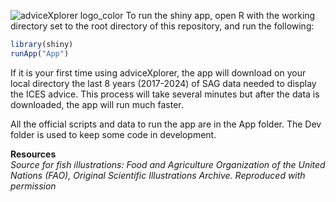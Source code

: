 ![adviceXplorer logo_color](https://github.com/user-attachments/assets/c0baaa33-9ac8-4d2b-ba8d-12bb4ea476e5)
To run the shiny app, open R with the working directory set to the root directory of this repository, and run the following:

```r
library(shiny)
runApp("App")

```

If it is your first time using adviceXplorer, the app will download on your local directory the last 8 years (2017-2024) of SAG data needed to display the ICES advice. This process will take several minutes but after the data is downloaded, the app will run much faster.

All the official scripts and data to run the app are in the App folder. The Dev folder is used to keep some code in development.

<b>Resources</b><br/>
<i>Source for fish illustrations: Food and Agriculture Organization of the United Nations (FAO), Original Scientific Illustrations Archive. Reproduced with permission <br/>
